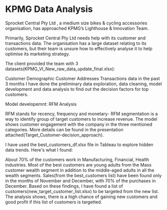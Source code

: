 # KPMG Data Analysis

Sprocket Central Pty Ltd , a medium size bikes & cycling accessories organisation, has approached KPMG’s Lighthouse & Innovation Team.

Primarily, Sprocket Central Pty Ltd needs help with its customer and transactions data. The organisation has a large dataset relating to its customers, but their team is unsure how to effectively analyse it to help optimise its marketing strategy.

The client provided the team with 3 datasets(KPMG_VI_New_raw_data_update_final.xlsx):

Customer Demographic
Customer Addresses
Transactions data in the past 3 months
I have done the preliminary data exploration, data cleaning, model development and data analysis to find out the decision factors for top customers.

Model developemnt: RFM Analysis

RFM stands for recency, frequency and monetary- RFM segmentation is a way to identify group of target customers to increase revenue.
The model shows customer engagement with the company in the three mentioned categories.
More details can be found in the presentation attached(Target_Customer-decision_approach).

I have used the best_customers_df.xlsx file in Tableau to explore hidden data trends. Here's what I found:

About 70% of the customers work in Manufacturing, Financial, Health industries.
Most of the best customers are young adults from the Mass customer wealth segment in addition to the middle-aged adults in all the wealth segments.
Sales(from the best_customers list) have been found only in the months of November and December, with 70% of the purchases in December.
Based on these findings, I have found a list of customers(new_target_customer_list.xlsx) to be targeted from the new list. The analysis shows, there is a high chance of gaining new customers and good profit if this list of customers is targetted.
